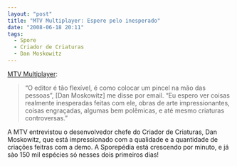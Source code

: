 ```yaml
---
layout: "post"
title: "MTV Multiplayer: Espere pelo inesperado"
date: "2008-06-18 20:11"
tags:
  - Spore
  - Criador de Criaturas
  - Dan Moskowitz
---
```


[MTV Multiplayer](http://multiplayerblog.mtv.com/2008/06/18/maxis-expects-the-unexpected/):

> “O editor é tão flexível, é como colocar um pincel na mão das pessoas”, [Dan Moskowitz] me disse por email. “Eu espero ver coisas realmente inesperadas feitas com ele, obras de arte impressionantes, coisas engraçadas, algumas bem polêmicas, e até mesmo criaturas controversas.”

A MTV entrevistou o desenvolvedor chefe do Criador de Criaturas, Dan Moskowitz, que está impressionado com a qualidade e a quantidade de criações feitras com a demo. A Sporepédia está crescendo por minuto, e já sào 150 mil espécies só nesses dois primeiros dias!
